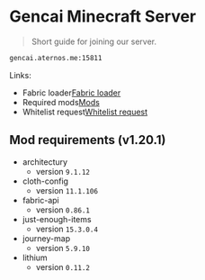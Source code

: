 # Gencai Minecraft Server
> Short guide for joining our server.
```sh
gencai.aternos.me:15811
```

Links:
* Fabric loader[Fabric loader ](https://fabricmc.net)
* Required mods[Mods ](mods)
* Whitelist request[Whitelist request ](https://github.com/jvblx/mc-server/issues/new/choose)

## Mod requirements (v1.20.1)

* architectury
    * version `9.1.12`
* cloth-config
    * version `11.1.106`
* fabric-api
    * version `0.86.1`
* just-enough-items
    * version `15.3.0.4`
* journey-map
    * version `5.9.10`
* lithium
    * version `0.11.2`
